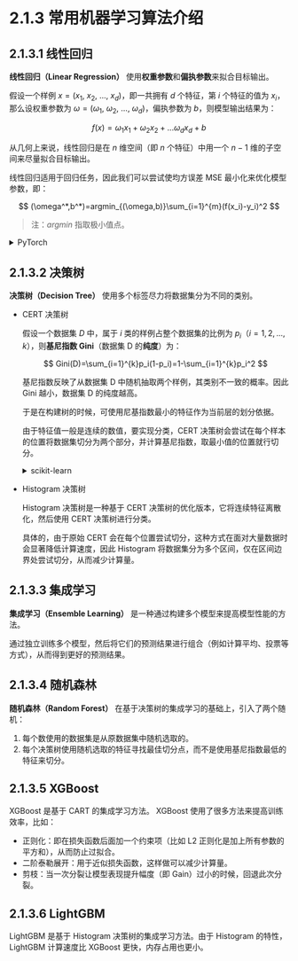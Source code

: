 # 2.1.3 常用机器学习算法介绍

## 2.1.3.1 线性回归

**线性回归（Linear Regression）** 使用**权重参数**和**偏执参数**来拟合目标输出。

假设一个样例 $x=(x_1,\ x_2,\ ...,\ x_d)$，即一共拥有 $d$ 个特征，第 $i$ 个特征的值为 $x_i$，那么设权重参数为 $\omega=(\omega_1,\ \omega_2,\ ...,\ \omega_d)$，偏执参数为 $b$，则模型输出结果为：

$$
f(x)=\omega_{1}x_{1}+\omega_{2}x_{2}+...\omega_{d}x_{d}+b
$$

从几何上来说，线性回归是在 $n$ 维空间（即 $n$ 个特征）中用一个 $n-1$ 维的子空间来尽量拟合目标输出。

线性回归适用于回归任务，因此我们可以尝试使均方误差 MSE 最小化来优化模型参数，即：

$$
(\omega^*,b^*)=argmin_{(\omega,b)}\sum_{i=1}^{m}(f(x_i)-y_i)^2
$$

> 注：$argmin$ 指取极小值点。

<details>
<summary>PyTorch</summary>

```python
torch.nn.MSELoss()
```

</details>

## 2.1.3.2 决策树

**决策树（Decision Tree）** 使用多个标签尽力将数据集分为不同的类别。

+ CERT 决策树

   假设一个数据集 $D$ 中，属于 $i$ 类的样例占整个数据集的比例为 $p_i$（$i=1,2,...,k$），则**基尼指数 Gini**（数据集 D 的**纯度**）为：

   $$
   Gini(D)=\sum_{i=1}^{k}p_i(1-p_i)=1-\sum_{i=1}^{k}p_i^2
   $$

   基尼指数反映了从数据集 D 中随机抽取两个样例，其类别不一致的概率。因此 Gini 越小，数据集 D 的纯度越高。

   于是在构建树的时候，可使用尼基指数最小的特征作为当前层的划分依据。

   由于特征值一般是连续的数值，要实现分类，CERT 决策树会尝试在每个样本的位置将数据集切分为两个部分，并计算基尼指数，取最小值的位置就行切分。

   <details>
   <summary>scikit-learn</summary>

   ```python
   sklearn.tree.DecisionTreeClassifier()
   ```

   </details>

+ Histogram 决策树

   Histogram 决策树是一种基于 CERT 决策树的优化版本，它将连续特征离散化，然后使用 CERT 决策树进行分类。

   具体的，由于原始 CERT 会在每个位置尝试切分，这种方式在面对大量数据时会显著降低计算速度，因此 Histogram 将数据集分为多个区间，仅在区间边界处尝试切分，从而减少计算量。


## 2.1.3.3 集成学习

**集成学习（Ensemble Learning）** 是一种通过构建多个模型来提高模型性能的方法。

通过独立训练多个模型，然后将它们的预测结果进行组合（例如计算平均、投票等方式），从而得到更好的预测结果。

## 2.1.3.4 随机森林

**随机森林（Random Forest）** 在基于决策树的集成学习的基础上，引入了两个随机：

1. 每个数使用的数据集是从原数据集中随机选取的。
2. 每个决策树使用随机选取的特征寻找最佳切分点，而不是使用基尼指数最低的特征来切分。

## 2.1.3.5 XGBoost

XGBoost 是基于 CART 的集成学习方法。 XGBoost 使用了很多方法来提高训练效率，比如：

+ 正则化：即在损失函数后面加一个约束项（比如 L2 正则化是加上所有参数的平方和），从而防止过拟合。
+ 二阶泰勒展开：用于近似损失函数，这样做可以减少计算量。
+ 剪枝：当一次分裂让模型表现提升幅度（即 Gain）过小的时候，回退此次分裂。

## 2.1.3.6 LightGBM

LightGBM 是基于 Histogram 决策树的集成学习方法。由于 Histogram 的特性，LightGBM 计算速度比 XGBoost 更快，内存占用也更小。
